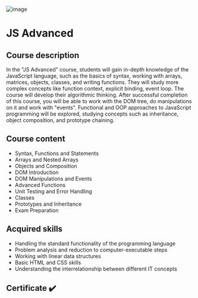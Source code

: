 ![image](https://github.com/viktorpetrov1997/JS-Advanced/assets/126717931/b098ecc3-b258-4ecc-a573-9edd0e30164b)

# JS Advanced
## Course description
In the "JS Advanced" course, students will gain in-depth knowledge of the JavaScript language, such as the basics of syntax, working with arrays, matrices, objects, classes, and writing functions. They will study more complex concepts like function context, explicit binding, event loop. The course will develop their algorithmic thinking. After successful completion of this course, you will be able to work with the DOM tree, do manipulations on it and work with "events". Functional and OOP approaches to JavaScript programming will be explored, studying concepts such as inheritance, object composition, and prototype chaining.

## Course content
* Syntax, Functions and Statements
* Arrays and Nested Arrays
* Objects and Composition
* DOM Introduction
* DOM Manipulations and Events
* Advanced Functions
* Unit Testing and Error Handling
* Classes
* Prototypes and Inheritance
* Exam Preparation

## Acquired skills
* Handling the standard functionality of the programming language
* Problem analysis and reduction to computer-executable steps
* Working with linear data structures
* Basic HTML and CSS skills
* Understanding the interrelationship between different IT concepts
## Certificate :heavy_check_mark:
